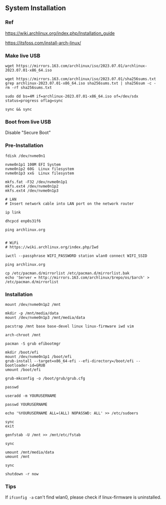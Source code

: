 ## System Installation

### Ref

https://wiki.archlinux.org/index.php/Installation_guide

https://itsfoss.com/install-arch-linux/

### Make live USB

```
wget https://mirrors.163.com/archlinux/iso/2023.07.01/archlinux-2023.07.01-x86_64.iso

wget https://mirrors.163.com/archlinux/iso/2023.07.01/sha256sums.txt
grep archlinux-2023.07.01-x86_64.iso sha256sums.txt | sha256sum -c -
rm -rf sha256sums.txt
```

```
sudo dd bs=4M if=archlinux-2023.07.01-x86_64.iso of=/dev/sdx status=progress oflag=sync

sync && sync
```

### Boot from live USB

Disable "Secure Boot"

### Pre-Installation

```
fdisk /dev/nvme0n1

nvme0n1p1 100M EFI System
nvme0n1p2 60G  Linux filesystem
nvme0n1p3 xxG  Linux filesystem
```

```
mkfs.fat -F32 /dev/nvme0n1p1
mkfs.ext4 /dev/nvme0n1p2
mkfs.ext4 /dev/nvme0n1p3
```

```
# LAN
# Insert network cable into LAN port on the network router

ip link

dhcpcd enp0s31f6

ping archlinux.org


# WiFi
# https://wiki.archlinux.org/index.php/Iwd

iwctl --passphrase WIFI_PASSWORD station wlan0 connect WIFI_SSID

ping archlinux.org
```

```
cp /etc/pacman.d/mirrorlist /etc/pacman.d/mirrorlist.bak
echo 'Server = http://mirrors.163.com/archlinux/$repo/os/$arch' > /etc/pacman.d/mirrorlist
```

### Installation

```
mount /dev/nvme0n1p2 /mnt

mkdir -p /mnt/media/data
mount /dev/nvme0n1p3 /mnt/media/data
```

```
pacstrap /mnt base base-devel linux linux-firmware iwd vim
```

```
arch-chroot /mnt

pacman -S grub efibootmgr

mkdir /boot/efi
mount /dev/nvme0n1p1 /boot/efi
grub-install --target=x86_64-efi --efi-directory=/boot/efi --bootloader-id=GRUB
umount /boot/efi

grub-mkconfig -o /boot/grub/grub.cfg

passwd

useradd -m YOURUSERNAME

passwd YOURUSERNAME

echo '%YOURUSERNAME ALL=(ALL) NOPASSWD: ALL' >> /etc/sudoers

sync
exit
```

```
genfstab -U /mnt >> /mnt/etc/fstab
```

```
sync

umount /mnt/media/data
umount /mnt

sync

shutdown -r now
```

### Tips

If `ifconfig -a` can't find wlan0, please check if linux-firmware is uninstalled.

